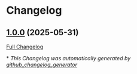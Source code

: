# Changelog

## [1.0.0](https://github.com/GameFrameX/com.gameframex.unity.demigiant.dotween/tree/1.0.0) (2025-05-31)

[Full Changelog](https://github.com/GameFrameX/com.gameframex.unity.demigiant.dotween/compare/0e3798e9c095e708d328b07f91ba4e0f79b5ce38...1.0.0)



\* *This Changelog was automatically generated by [github_changelog_generator](https://github.com/github-changelog-generator/github-changelog-generator)*
